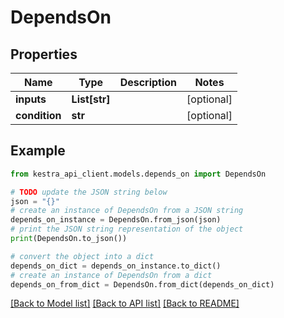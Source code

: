 # DependsOn


## Properties

Name | Type | Description | Notes
------------ | ------------- | ------------- | -------------
**inputs** | **List[str]** |  | [optional] 
**condition** | **str** |  | [optional] 

## Example

```python
from kestra_api_client.models.depends_on import DependsOn

# TODO update the JSON string below
json = "{}"
# create an instance of DependsOn from a JSON string
depends_on_instance = DependsOn.from_json(json)
# print the JSON string representation of the object
print(DependsOn.to_json())

# convert the object into a dict
depends_on_dict = depends_on_instance.to_dict()
# create an instance of DependsOn from a dict
depends_on_from_dict = DependsOn.from_dict(depends_on_dict)
```
[[Back to Model list]](../README.md#documentation-for-models) [[Back to API list]](../README.md#documentation-for-api-endpoints) [[Back to README]](../README.md)


